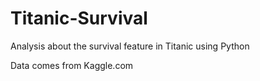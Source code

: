 # Titanic-Survival
Analysis about the survival feature in Titanic using Python


Data comes from Kaggle.com
